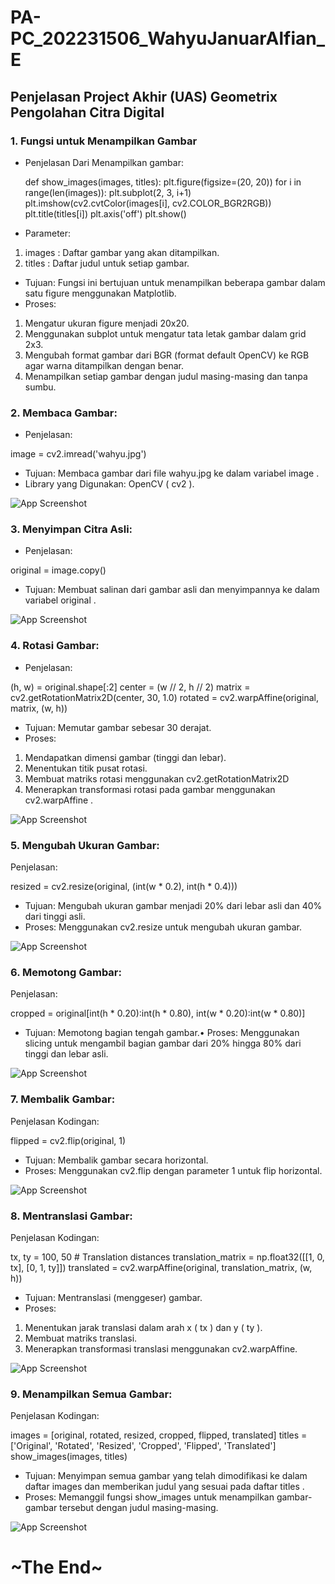 # PA-PC_202231506_WahyuJanuarAlfian_E

## Penjelasan Project Akhir (UAS) Geometrix Pengolahan Citra Digital

### 1. Fungsi untuk Menampilkan Gambar
- Penjelasan Dari Menampilkan gambar:

    def show_images(images, titles):
        plt.figure(figsize=(20, 20))
        for i in range(len(images)):
            plt.subplot(2, 3, i+1)
            plt.imshow(cv2.cvtColor(images[i], cv2.COLOR_BGR2RGB))
            plt.title(titles[i])
            plt.axis('off')
        plt.show()

- Parameter:
1. images : Daftar gambar yang akan ditampilkan.
2. titles : Daftar judul untuk setiap gambar.

- Tujuan: Fungsi ini bertujuan untuk menampilkan beberapa gambar dalam satu figure menggunakan Matplotlib.
- Proses:
1. Mengatur ukuran figure menjadi 20x20.
2. Menggunakan subplot untuk mengatur tata letak gambar dalam grid 2x3.
3. Mengubah format gambar dari BGR (format default OpenCV) ke RGB agar warna ditampilkan dengan benar.
4. Menampilkan setiap gambar dengan judul masing-masing dan tanpa sumbu.

### 2. Membaca Gambar:
- Penjelasan:

image = cv2.imread('wahyu.jpg')

- Tujuan: Membaca gambar dari file wahyu.jpg ke dalam variabel image .
- Library yang Digunakan: OpenCV ( cv2 ).

![App Screenshot](wahyu.jpg)


### 3. Menyimpan Citra Asli:
- Penjelasan:

original = image.copy()

- Tujuan: Membuat salinan dari gambar asli dan menyimpannya ke dalam variabel original .

![App Screenshot](.screenshoot/original.jpg)

### 4. Rotasi Gambar:
- Penjelasan:

(h, w) = original.shape[:2]
center = (w // 2, h // 2)
matrix = cv2.getRotationMatrix2D(center, 30, 1.0)
rotated = cv2.warpAffine(original, matrix, (w, h))

- Tujuan: Memutar gambar sebesar 30 derajat.
- Proses:
1. Mendapatkan dimensi gambar (tinggi dan lebar).
2. Menentukan titik pusat rotasi.
3. Membuat matriks rotasi menggunakan cv2.getRotationMatrix2D 
4. Menerapkan transformasi rotasi pada gambar menggunakan cv2.warpAffine .

![App Screenshot](.screenshoot/rotated.jpg)


### 5. Mengubah Ukuran Gambar:
Penjelasan:

resized = cv2.resize(original, (int(w * 0.2), int(h * 0.4)))

- Tujuan: Mengubah ukuran gambar menjadi 20% dari lebar asli dan 40% dari tinggi asli.
- Proses: Menggunakan cv2.resize untuk mengubah ukuran gambar.

![App Screenshot](.screenshoot/resize.jpg)

### 6. Memotong Gambar:
Penjelasan:

cropped = original[int(h * 0.20):int(h * 0.80), int(w * 0.20):int(w * 0.80)]

- Tujuan: Memotong bagian tengah gambar.• Proses: Menggunakan slicing untuk mengambil bagian gambar dari 20% hingga 80% dari tinggi dan lebar asli.

![App Screenshot](.screenshoot/cropped.jpg)

### 7. Membalik Gambar:
Penjelasan Kodingan:

flipped = cv2.flip(original, 1)
- Tujuan: Membalik gambar secara horizontal.
- Proses: Menggunakan cv2.flip dengan parameter 1 untuk flip horizontal.

![App Screenshot](.screenshoot/flip.jpg)

### 8. Mentranslasi Gambar:
Penjelasan Kodingan:

tx, ty = 100, 50 # Translation distances
translation_matrix = np.float32([[1, 0, tx], [0, 1, ty]])
translated = cv2.warpAffine(original, translation_matrix, (w, h))

- Tujuan: Mentranslasi (menggeser) gambar.
- Proses:
1. Menentukan jarak translasi dalam arah x ( tx ) dan y ( ty ).
2. Membuat matriks translasi.
3. Menerapkan transformasi translasi menggunakan cv2.warpAffine.

![App Screenshot](.screenshoot/translated.jpg)


### 9. Menampilkan Semua Gambar:
Penjelasan Kodingan:

images = [original, rotated, resized, cropped, flipped, translated]
titles = ['Original', 'Rotated', 'Resized', 'Cropped', 'Flipped', 'Translated']
show_images(images, titles)

- Tujuan: Menyimpan semua gambar yang telah dimodifikasi ke dalam daftar images dan memberikan judul yang sesuai pada daftar titles .
- Proses: Memanggil fungsi show_images untuk menampilkan gambar-gambar tersebut dengan
judul masing-masing.

![App Screenshot](.screenshoot/all.jpg)

# ~The End~